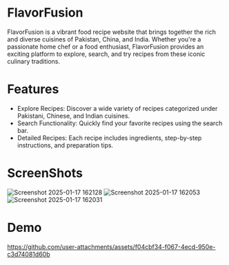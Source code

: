 # FlavorFusion
FlavorFusion is a vibrant food recipe website that brings together the rich and diverse cuisines of Pakistan, China, and India. Whether you're a passionate home chef or a food enthusiast, FlavorFusion provides an exciting platform to explore, search, and try recipes from these iconic culinary traditions.

# Features
- Explore Recipes: Discover a wide variety of recipes categorized under Pakistani, Chinese, and Indian cuisines.
- Search Functionality: Quickly find your favorite recipes using the search bar.
- Detailed Recipes: Each recipe includes ingredients, step-by-step instructions, and preparation tips.

# ScreenShots
![Screenshot 2025-01-17 162128](https://github.com/user-attachments/assets/7b62ae30-54b9-499f-89a1-c85d334d5087)
![Screenshot 2025-01-17 162053](https://github.com/user-attachments/assets/9be34013-bbcd-43fa-80c8-e34a77d2e80b)
![Screenshot 2025-01-17 162031](https://github.com/user-attachments/assets/4227370e-e955-4904-9902-8d4bcf03c478)



# Demo

https://github.com/user-attachments/assets/f04cbf34-f067-4ecd-950e-c3d74081d60b

